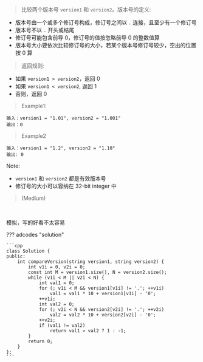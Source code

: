<!-- prettier-ignore-start -->

> 比较两个版本号 `version1` 和 `version2`。版本号的定义: 
>
-   版本号由一个或多个修订号构成，修订号之间以 `.` 连接，且至少有一个修订号
-   版本号不以 `.` 开头或结尾
-   修订号可能包含前导 0，修订号的值按忽略前导 0 的整数值算
-   版本号大小要依次比较修订号的大小，若某个版本号修订号较少，空出的位置按 0 算
>
> 返回规则:
>
-   如果 `version1 > version2`，返回 0
-   如果 `version1 < version2`, 返回 1
-   否则，返回 0
> 
> Example1:
```
输入：version1 = "1.01", version2 = "1.001"
输出：0
```
> Example2
```
输入：version1 = "1.2", version2 = "1.10"
输出: 0
```
Note:
>
-   `version1` 和 `version2` 都是有效版本号
-   修订号的大小可以容纳在 32-bit integer 中 
>
> (Medium) 

<!-- prettier-ignore-end -->

<br>

模拟，写的好看不太容易

??? adcodes "solution"

    ```cpp
    class Solution {
    public:
        int compareVersion(string version1, string version2) {
            int v1i = 0, v2i = 0;
            const int M = version1.size(), N = version2.size();
            while (v1i < M || v2i < N) {
                int val1 = 0;
                for (; v1i < M && version1[v1i] != '.'; ++v1i)
                    val1 = val1 * 10 + version1[v1i] - '0';
                ++v1i;
                int val2 = 0;
                for (; v2i < N && version2[v2i] != '.'; ++v2i)
                    val2 = val2 * 10 + version2[v2i] - '0';
                ++v2i;
                if (val1 != val2)
                    return val1 > val2 ? 1 : -1;
            }
            return 0;
        }
    };
    ```
